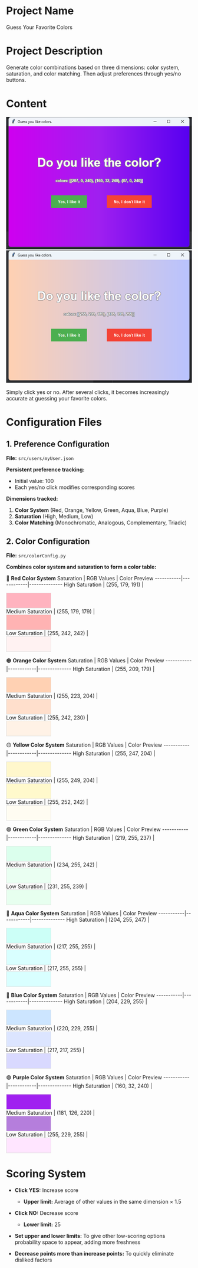 # Project Name
Guess Your Favorite Colors

# Project Description
Generate color combinations based on three dimensions: color system, saturation, and color matching. Then adjust preferences through yes/no buttons.

# Content
![img_1.png](img_1.png)
![img.png](img.png)

Simply click yes or no. After several clicks, it becomes increasingly accurate at guessing your favorite colors.

# Configuration Files

## 1. Preference Configuration

**File:** `src/users/myUser.json`

**Persistent preference tracking:**
- Initial value: 100
- Each yes/no click modifies corresponding scores

**Dimensions tracked:**
1. **Color System** (Red, Orange, Yellow, Green, Aqua, Blue, Purple)
2. **Saturation** (High, Medium, Low) 
3. **Color Matching** (Monochromatic, Analogous, Complementary, Triadic)

## 2. Color Configuration

**File:** `src/colorConfig.py`

**Combines color system and saturation to form a color table:**

🔴 **Red Color System**
Saturation | RGB Values | Color Preview
-----------|------------|--------------
High Saturation | (255, 179, 191) | <div style="width:120px;height:40px;background-color:rgb(255,179,191);border:1px solid #ddd"></div>
Medium Saturation | (255, 179, 179) | <div style="width:120px;height:40px;background-color:rgb(255,179,179);border:1px solid #ddd"></div>
Low Saturation | (255, 242, 242) | <div style="width:120px;height:40px;background-color:rgb(255,242,242);border:1px solid #ddd"></div>

🟠 **Orange Color System**
Saturation | RGB Values | Color Preview
-----------|------------|--------------
High Saturation | (255, 209, 179) | <div style="width:120px;height:40px;background-color:rgb(255,209,179);border:1px solid #ddd"></div>
Medium Saturation | (255, 223, 204) | <div style="width:120px;height:40px;background-color:rgb(255,223,204);border:1px solid #ddd"></div>
Low Saturation | (255, 242, 230) | <div style="width:120px;height:40px;background-color:rgb(255,242,230);border:1px solid #ddd"></div>

🟡 **Yellow Color System**
Saturation | RGB Values | Color Preview
-----------|------------|--------------
High Saturation | (255, 247, 204) | <div style="width:120px;height:40px;background-color:rgb(255,247,204);border:1px solid #ddd"></div>
Medium Saturation | (255, 249, 204) | <div style="width:120px;height:40px;background-color:rgb(255,249,204);border:1px solid #ddd"></div>
Low Saturation | (255, 252, 242) | <div style="width:120px;height:40px;background-color:rgb(255,252,242);border:1px solid #ddd"></div>

🟢 **Green Color System**
Saturation | RGB Values | Color Preview
-----------|------------|--------------
High Saturation | (219, 255, 237) | <div style="width:120px;height:40px;background-color:rgb(219,255,237);border:1px solid #ddd"></div>
Medium Saturation | (234, 255, 242) | <div style="width:120px;height:40px;background-color:rgb(234,255,242);border:1px solid #ddd"></div>
Low Saturation | (231, 255, 239) | <div style="width:120px;height:40px;background-color:rgb(231,255,239);border:1px solid #ddd"></div>

🔵 **Aqua Color System**
Saturation | RGB Values | Color Preview
-----------|------------|--------------
High Saturation | (204, 255, 247) | <div style="width:120px;height:40px;background-color:rgb(204,255,247);border:1px solid #ddd"></div>
Medium Saturation | (217, 255, 255) | <div style="width:120px;height:40px;background-color:rgb(217,255,255);border:1px solid #ddd"></div>
Low Saturation | (217, 255, 255) | <div style="width:120px;height:40px;background-color:rgb(217,255,255);border:1px solid #ddd"></div>

🔷 **Blue Color System**
Saturation | RGB Values | Color Preview
-----------|------------|--------------
High Saturation | (204, 229, 255) | <div style="width:120px;height:40px;background-color:rgb(204,229,255);border:1px solid #ddd"></div>
Medium Saturation | (220, 229, 255) | <div style="width:120px;height:40px;background-color:rgb(220,229,255);border:1px solid #ddd"></div>
Low Saturation | (217, 217, 255) | <div style="width:120px;height:40px;background-color:rgb(217,217,255);border:1px solid #ddd"></div>

🟣 **Purple Color System**
Saturation | RGB Values | Color Preview
-----------|------------|--------------
High Saturation | (160, 32, 240) | <div style="width:120px;height:40px;background-color:rgb(160,32,240);border:1px solid #ddd"></div>
Medium Saturation | (181, 126, 220) | <div style="width:120px;height:40px;background-color:rgb(181,126,220);border:1px solid #ddd"></div>
Low Saturation | (255, 229, 255) | <div style="width:120px;height:40px;background-color:rgb(255,229,255);border:1px solid #ddd"></div>

# Scoring System

- **Click YES:** Increase score
  - **Upper limit:** Average of other values in the same dimension × 1.5
    
- **Click NO:** Decrease score
  - **Lower limit:** 25
    
- **Set upper and lower limits:** To give other low-scoring options probability space to appear, adding more freshness
    
- **Decrease points more than increase points:** To quickly eliminate disliked factors